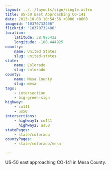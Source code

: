 ```yaml
---
layout: ../../layouts/sign/single.astro
title: US-50 East Approaching CO-141
date: 2013-10-08 10:54:56 +0000 +0000
imageid: "10370732406"
flickrid: "10370732406"
location:
    latitude: 38.985432
    longitude: -108.444925
country:
    name: United States
    slug: united-states
state:
    name: Colorado
    slug: colorado
county:
    name: Mesa County
    slug: mesa
tags:
    - intersection
    - big-green-sign
highway:
    - co141
    - us50
intersections:
    - highway1: co141
      highway2: us50
statePages:
    - state/colorado
countyPages:
    - state/colorado/mesa

---
```

US-50 east approaching CO-141 in Mesa County.